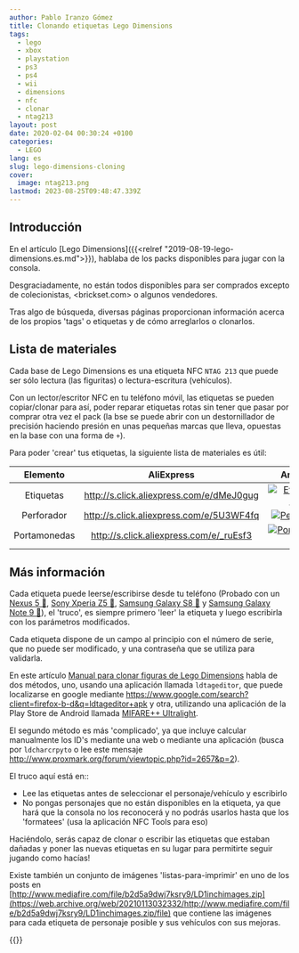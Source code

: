 ```yaml
---
author: Pablo Iranzo Gómez
title: Clonando etiquetas Lego Dimensions
tags:
  - lego
  - xbox
  - playstation
  - ps3
  - ps4
  - wii
  - dimensions
  - nfc
  - clonar
  - ntag213
layout: post
date: 2020-02-04 00:30:24 +0100
categories:
  - LEGO
lang: es
slug: lego-dimensions-cloning
cover:
  image: ntag213.png
lastmod: 2023-08-25T09:48:47.339Z
---
```


## Introducción

En el artículo [Lego Dimensions]({{<relref "2019-08-19-lego-dimensions.es.md">}}), hablaba de los packs disponibles para jugar con la consola.

Desgraciadamente, no están todos disponibles para ser comprados excepto de colecionistas, <brickset.com> o algunos vendedores.

Tras algo de búsqueda, diversas páginas proporcionan información acerca de los propios 'tags' o etiquetas y de cómo arreglarlos o clonarlos.

## Lista de materiales

Cada base de Lego Dimensions es una etiqueta NFC `NTAG 213` que puede ser sólo lectura (las figuritas) o lectura-escritura (vehículos).

Con un lector/escritor NFC en tu teléfono móvil, las etiquetas se pueden copiar/clonar para así, poder reparar etiquetas rotas sin tener que pasar por comprar otra vez el pack (la bse se puede abrir con un destornillador de precisión haciendo presión en unas pequeñas marcas que lleva, opuestas en la base con una forma de `+`).

Para poder 'crear' tus etiquetas, la siguiente lista de materiales es útil:

|   Elemento   |                 AliExpress                 |                                             Amazon                                              |
| :----------: | :----------------------------------------: | :---------------------------------------------------------------------------------------------: |
|  Etiquetas   | <http://s.click.aliexpress.com/e/dMeJ0gug> |  [![Etiquetas NFC](dimensions/ntag213.png)](https://www.amazon.es/dp/B00NG4W3K2?tag=redken-21)  |
|  Perforador  | <http://s.click.aliexpress.com/e/5U3WF4fq> | [![Perforador](dimensions/holepuncher.png)](https://www.amazon.es/dp/B007QJC8WG?tag=redken-21)  |
| Portamonedas | <http://s.click.aliexpress.com/e/_ruEsf3>  | [![Portamonedas](dimensions/coinholder.png)](https://www.amazon.es/dp/B07CNTTVF9?tag=redken-21) |

## Más información

Cada etiqueta puede leerse/escribirse desde tu teléfono (Probado con un [Nexus 5 🛒](https://www.amazon.es/dp/B016B7INC2?tag=redken-21), [Sony Xperia Z5 🛒](https://www.amazon.es/dp/B013WSM36A?tag=redken-21), [Samsung Galaxy S8 🛒](https://www.amazon.es/dp/B06XXFHG6J?tag=redken-21) y [Samsung Galaxy Note 9 🛒](https://www.amazon.es/dp/B07FT169LZ?tag=redken-21)), el 'truco', es siempre primero 'leer' la etiqueta y luego escribirla con los parámetros modificados.

Cada etiqueta dispone de un campo al principio con el número de serie, que no puede ser modificado, y una contraseña que se utiliza para validarla.

En este artículo [Manual para clonar figuras de Lego Dimensions](https://www.elotrolado.net/hilo_manual-para-clonar-figuras-de-lego-dimensions_2209995) habla de dos métodos, uno, usando una aplicación llamada `ldtageditor`, que puede localizarse en google mediante <https://www.google.com/search?client=firefox-b-d&q=ldtageditor+apk> y otra, utilizando una aplicación de la Play Store de Android llamada [MIFARE++ Ultralight](https://play.google.com/store/apps/details?id=com.samsung.sprc.fileselector).

El segundo método es más 'complicado', ya que incluye calcular manualmente los ID's mediante una web o mediante una aplicación (busca por `ldcharcrpyto` o lee este mensaje <http://www.proxmark.org/forum/viewtopic.php?id=2657&p=2>).

El truco aquí está en::

- Lee las etiquetas antes de seleccionar el personaje/vehículo y escribirlo
- No pongas personajes que no están disponibles en la etiqueta, ya que hará que la consola no los reconocerá y no podrás usarlos hasta que los 'formatees' (usa la aplicación NFC Tools para eso)

Haciéndolo, serás capaz de clonar o escribir las etiquetas que estaban dañadas y poner las nuevas etiquetas en su lugar para permitirte seguir jugando como hacías!

Existe también un conjunto de imágenes 'listas-para-imprimir' en uno de los posts en [http://www.mediafire.com/file/b2d5a9dwj7ksry9/LD1inchimages.zip](https://web.archive.org/web/20210113032332/http://www.mediafire.com/file/b2d5a9dwj7ksry9/LD1inchimages.zip/file) que contiene las imágenes para cada etiqueta de personaje posible y sus vehículos con sus mejoras.

{{<disfruta>}}
